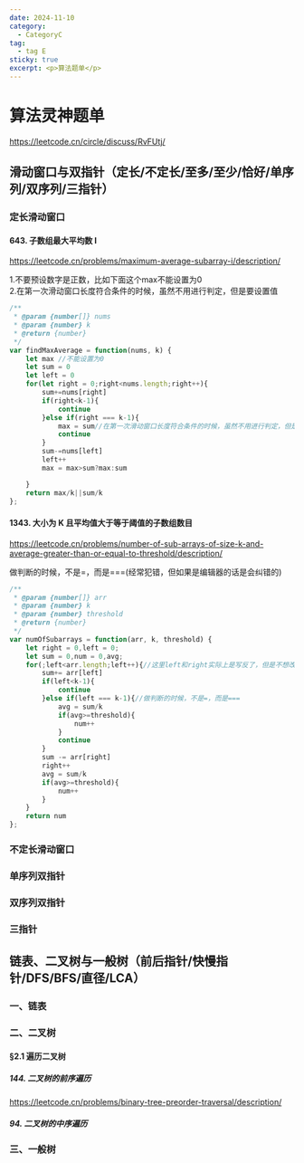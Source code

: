 ```yaml
---
date: 2024-11-10
category:
  - CategoryC
tag:
  - tag E
sticky: true
excerpt: <p>算法题单</p>
---
```


# 算法灵神题单
<https://leetcode.cn/circle/discuss/RvFUtj/>

## 滑动窗口与双指针（定长/不定长/至多/至少/恰好/单序列/双序列/三指针）

### 定长滑动窗口

#### 643. 子数组最大平均数 I
<https://leetcode.cn/problems/maximum-average-subarray-i/description/>

1.不要预设数字是正数，比如下面这个max不能设置为0  
2.在第一次滑动窗口长度符合条件的时候，虽然不用进行判定，但是要设置值
```js
/**
 * @param {number[]} nums
 * @param {number} k
 * @return {number}
 */
var findMaxAverage = function(nums, k) {
    let max //不能设置为0
    let sum = 0
    let left = 0
    for(let right = 0;right<nums.length;right++){
        sum+=nums[right]
        if(right<k-1){
            continue
        }else if(right === k-1){
            max = sum//在第一次滑动窗口长度符合条件的时候，虽然不用进行判定，但是要设置值
            continue
        }
        sum-=nums[left]
        left++
        max = max>sum?max:sum

    }
    return max/k||sum/k
};
```
#### 1343. 大小为 K 且平均值大于等于阈值的子数组数目
<https://leetcode.cn/problems/number-of-sub-arrays-of-size-k-and-average-greater-than-or-equal-to-threshold/description/>

做判断的时候，不是=，而是===(经常犯错，但如果是编辑器的话是会纠错的)
```js
/**
 * @param {number[]} arr
 * @param {number} k
 * @param {number} threshold
 * @return {number}
 */
var numOfSubarrays = function(arr, k, threshold) {
    let right = 0,left = 0;
    let sum = 0,num = 0,avg;
    for(;left<arr.length;left++){//这里left和right实际上是写反了，但是不想改了，不影响
        sum+= arr[left]
        if(left<k-1){
            continue
        }else if(left === k-1){//做判断的时候，不是=，而是===
            avg = sum/k
            if(avg>=threshold){
                num++
            }
            continue
        }
        sum -= arr[right]
        right++
        avg = sum/k
        if(avg>=threshold){
            num++
        }
    }
    return num
};
```

### 不定长滑动窗口

### 单序列双指针

### 双序列双指针

### 三指针

## 链表、二叉树与一般树（前后指针/快慢指针/DFS/BFS/直径/LCA）

### 一、链表

### 二、二叉树
#### §2.1 遍历二叉树
##### 144. 二叉树的前序遍历
<https://leetcode.cn/problems/binary-tree-preorder-traversal/description/>

##### 94. 二叉树的中序遍历

### 三、一般树